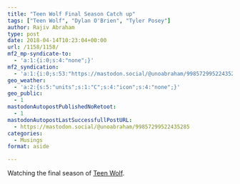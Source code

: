 ```yaml
---
title: "Teen Wolf Final Season Catch up"
tags: ["Teen Wolf", "Dylan O'Brien", "Tyler Posey"]
author: Rajiv Abraham
type: post
date: 2018-04-14T10:23:04+00:00
url: /1158/1158/
mf2_mp-syndicate-to:
  - 'a:1:{i:0;s:4:"none";}'
mf2_syndication:
  - 'a:1:{i:0;s:53:"https://mastodon.social/@unoabraham/99857299522435285";}'
geo_weather:
  - 'a:2:{s:5:"units";s:1:"C";s:4:"icon";s:4:"none";}'
geo_public:
  - 1
mastodonAutopostPublishedNoRetoot:
  - 1
mastodonAutopostLastSuccessfullPostURL:
  - https://mastodon.social/@unoabraham/99857299522435285
categories:
  - Musings
format: aside

---
```

<p style="text-align: justify;">
  Watching the final season of <a href="https://www.imdb.com/title/tt1567432/" target="_blank" rel="noopener">Teen Wolf</a>.
</p>